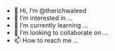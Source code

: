 - 👋 Hi, I’m @therichwaleed
- 👀 I’m interested in ...
- 🌱 I’m currently learning ...
- 💞️ I’m looking to collaborate on ...
- 📫 How to reach me ...

<!---
therichwaleed/therichwaleed is a ✨ special ✨ repository because its `README.md` (this file) appears on your GitHub profile.
You can click the Preview link to take a look at your changes.
--->

